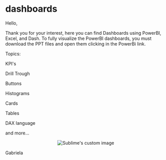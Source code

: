 # dashboards

Hello,

Thank you for your interest, here you can find Dashboards using PowerBI, Excel, and Dash.  To fully visualize the PowerBI dashboards, you must download the PPT files and open them clicking in the PowerBi link.

Topics:
<p></p>
KPI's
<p></p>
Drill Trough
<p></p>
Buttons
<p></p>
Histograms
<p></p>
Cards
<p></p>
Tables
<p></p>
DAX language
<p></p>
and more...
<p></p>

<p align="center">
  <img src="https://user-images.githubusercontent.com/108101323/210231514-ef93c3e7-4512-4654-9347-b481f5f459e3.png?raw=true" alt="Sublime's custom image"/>
</p>

Gabriela
